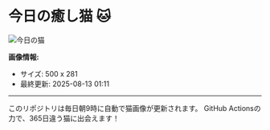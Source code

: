 # 今日の癒し猫 🐱

![今日の猫](https://cdn2.thecatapi.com/images/7i3.gif)

**画像情報:**
- サイズ: 500 x 281
- 最終更新: 2025-08-13 01:11

---

このリポジトリは毎日朝9時に自動で猫画像が更新されます。
GitHub Actionsの力で、365日違う猫に出会えます！

